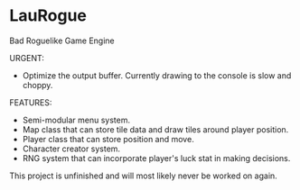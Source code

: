 # LauRogue
Bad Roguelike Game Engine

URGENT:
- Optimize the output buffer. Currently drawing to the console is slow and choppy.

FEATURES:
- Semi-modular menu system.
- Map class that can store tile data and draw tiles around player position.
- Player class that can store position and move.
- Character creator system.
- RNG system that can incorporate player's luck stat in making decisions.

This project is unfinished and will most likely never be worked on again.
